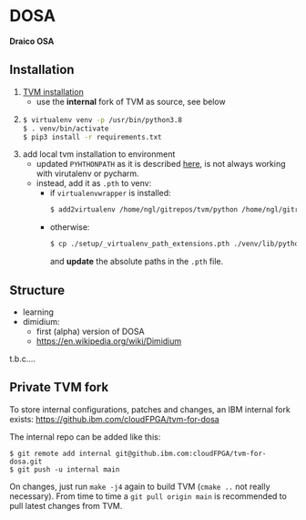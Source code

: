 DOSA
=========
**Draico OSA**


Installation
----------------

1. [TVM installation](https://tvm.apache.org/docs/install/from_source.html#)
    - use the **internal** fork of TVM as source, see below
2.  ```bash
    $ virtualenv venv -p /usr/bin/python3.8
    $ . venv/bin/activate
    $ pip3 install -r requirements.txt 
    ```
3. add local tvm installation to environment
    - updated `PYHTHONPATH` as it is described [here](https://tvm.apache.org/docs/install/from_source.html#tvm-package), is not always working with virutalenv or pycharm.
    - instead, add it as `.pth` to venv:
        - if `virtualenvwrapper` is installed: 
          ```bash
          $ add2virtualenv /home/ngl/gitrepos/tvm/python /home/ngl/gitrepos/tvm/vta/python
          ```
        - otherwise:
          ```bash
          $ cp ./setup/_virtualenv_path_extensions.pth ./venv/lib/python3.8/site-packages/
          ```
          and **update** the absolute paths in the `.pth` file. 
          


Structure
-------------

- learning
- dimidium:
    - first (alpha) version of DOSA
    - https://en.wikipedia.org/wiki/Dimidium

t.b.c....


Private TVM fork
--------------------

To store internal configurations, patches and changes, an IBM internal fork exists: https://github.ibm.com/cloudFPGA/tvm-for-dosa

The internal repo can be added like this:
```
$ git remote add internal git@github.ibm.com:cloudFPGA/tvm-for-dosa.git
$ git push -u internal main
```


On changes, just run `make -j4` again to build TVM (`cmake ..` not really necessary).
From time to time a `git pull origin main` is recommended to pull latest changes from TVM.


